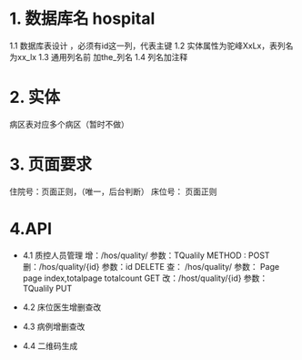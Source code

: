 # 1. 数据库名 hospital
  1.1 数据库表设计 ，必须有id这一列，代表主键
  1.2 实体属性为驼峰XxLx，表列名为xx_lx
  1.3 通用列名前 加the_列名
  1.4 列名加注释
# 2. 实体
病区表对应多个病区（暂时不做）

# 3. 页面要求
  住院号：页面正则，（唯一，后台判断）
 床位号： 页面正则
 

# 4.API
 - 4.1 质控人员管理
               增：/hos/quality/   参数：TQualily   METHOD : POST
               删：/hos/quality/{id}    参数：id    DELETE
               查： /hos/quality/    参数： Page<T> page index,totalpage totalcount  GET
               改：/host/quality/{id}   参数：TQualily   PUT
  
 - 4.2 床位医生增删查改
 
 - 4.3 病例增删查改 
 
 - 4.4 二维码生成
 
 